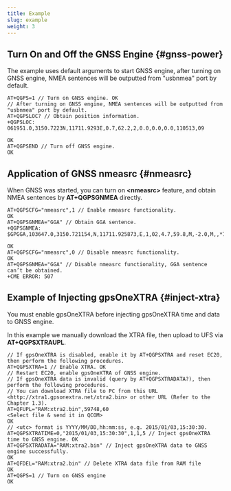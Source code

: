 ```yaml
---
title: Example
slug: example
weight: 3
---
```


## Turn On and Off the GNSS Engine {#gnss-power}

The example uses default arguments to start GNSS engine,
after turning on GNSS engine,
NMEA sentences will be outputted from "usbnmea" port by default.

```at
AT+QGPS=1 // Turn on GNSS engine. OK
// After turning on GNSS engine, NMEA sentences will be outputted from "usbnmea" port by default.
AT+QGPSLOC? // Obtain position information.
+QGPSLOC: 061951.0,3150.7223N,11711.9293E,0.7,62.2,2,0.0,0.0,0.0,110513,09

OK
AT+QGPSEND // Turn off GNSS engine.
OK
```

## Application of GNSS nmeasrc {#nmeasrc}

When GNSS was started, you can turn on **\<nmeasrc>** feature, and obtain NMEA sentences by **AT+QGPSGNMEA** directly.

```at
AT+QGPSCFG="nmeasrc",1 // Enable nmeasrc functionality.
OK
AT+QGPSGNMEA="GGA" // Obtain GGA sentence.
+QGPSGNMEA: $GPGGA,103647.0,3150.721154,N,11711.925873,E,1,02,4.7,59.8,M,-2.0,M,,*77

OK
AT+QGPSCFG="nmeasrc",0 // Disable nmeasrc functionality.
OK
AT+QGPSGNMEA="GGA" // Disable nmeasrc functionality, GGA sentence can’t be obtained.
+CME ERROR: 507
```

## Example of Injecting gpsOneXTRA {#inject-xtra}

You must enable gpsOneXTRA before injecting gpsOneXTRA time and data to GNSS engine.

In this example we manually download the XTRA file, then upload to UFS via **AT+QGPSXTRAUPL**.

```at
// If gpsOneXTRA is disabled, enable it by AT+QGPSXTRA and reset EC20, then perform the following procedures.
AT+QGPSXTRA=1 // Enable XTRA. OK
// Restart EC20, enable gpsOneXTRA of GNSS engine.
// If gpsOneXTRA data is invalid (query by AT+QGPSXTRADATA?), then perform the following procedures.
// You can download XTRA file to PC from this URL <http://xtra1.gpsonextra.net/xtra2.bin> or other URL (Refer to the Chapter 1.3).
AT+QFUPL="RAM:xtra2.bin",59748,60
<Select file & send it in QCOM>
OK
// <utc> format is YYYY/MM/DD,hh:mm:ss, e.g. 2015/01/03,15:30:30.
AT+QGPSXTRATIME=0,"2015/01/03,15:30:30",1,1,5 // Inject gpsOneXTRA time to GNSS engine. OK
AT+QGPSXTRADATA="RAM:xtra2.bin" // Inject gpsOneXTRA data to GNSS engine successfully.
OK
AT+QFDEL="RAM:xtra2.bin" // Delete XTRA data file from RAM file
OK
AT+QGPS=1 // Turn on GNSS engine
OK
```
